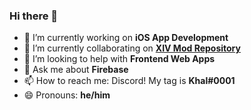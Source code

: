 ### Hi there 👋

<!--
**DevJinnial/DevJinnial** is a ✨ _special_ ✨ repository because its `README.md` (this file) appears on your GitHub profile.
-->

- 🔭 I’m currently working on **iOS App Development**
- 👯 I’m currently collaborating on **[XIV Mod Repository](https://github.com/XivRepo/XivRepo-Frontend)**
- 🌟 I’m looking to help with **Frontend Web Apps**
- 💬 Ask me about **Firebase**
- 📫 How to reach me: Discord! My tag is **Khal#0001**
- 😄 Pronouns: **he/him**
<!-- - 🌱 I’m currently learning **** -->
<!-- - ⚡ Fun fact: **** -->
<!-- ![Metrics](https://github.com/DevJinnial/DevJinnial/blob/main/github-metrics.svg) -->
